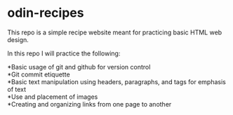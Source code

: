 # odin-recipes

This repo is a simple recipe website meant for practicing basic HTML web design.

In this repo I will practice the following:

*Basic usage of git and github for version control \
*Git commit etiquette \
*Basic text manipulation using headers, paragraphs, and tags for emphasis of text \
*Use and placement of images \
*Creating and organizing links from one page to another 
